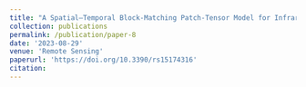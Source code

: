 ```yaml
---
title: "A Spatial–Temporal Block-Matching Patch-Tensor Model for Infrared Small Moving Target Detection in Complex Scenes"
collection: publications
permalink: /publication/paper-8
date: '2023-08-29'
venue: 'Remote Sensing'
paperurl: 'https://doi.org/10.3390/rs15174316'
citation: 
---
```

